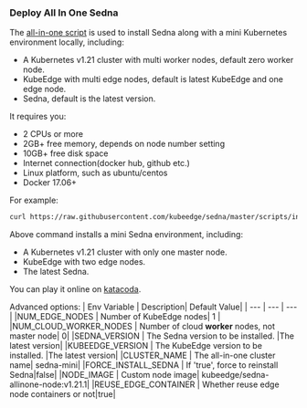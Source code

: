 ### Deploy All In One Sedna
The [all-in-one script](/scripts/installation/all-in-one.sh) is used to install Sedna along with a mini Kubernetes environment locally, including:
  - A Kubernetes v1.21 cluster with multi worker nodes, default zero worker node.
  - KubeEdge with multi edge nodes, default is latest KubeEdge and one edge node.
  - Sedna, default is the latest version.

It requires you:
  - 2 CPUs or more
  - 2GB+ free memory, depends on node number setting
  - 10GB+ free disk space
  - Internet connection(docker hub, github etc.)
  - Linux platform, such as ubuntu/centos
  - Docker 17.06+

For example: 

  ```bash
  curl https://raw.githubusercontent.com/kubeedge/sedna/master/scripts/installation/all-in-one.sh | NUM_EDGE_NODES=2 bash -
  ```

Above command installs a mini Sedna environment, including:
  - A Kubernetes v1.21 cluster with only one master node.
  - KubeEdge with two edge nodes.
  - The latest Sedna.

You can play it online on [katacoda](https://www.katacoda.com/kubeedge-sedna/scenarios/all-in-one).

Advanced options:
| Env Variable |  Description| Default Value|
| --- |  --- | --- |
|NUM_EDGE_NODES     | Number of KubeEdge nodes| 1 |
|NUM_CLOUD_WORKER_NODES    | Number of cloud **worker** nodes, not master node| 0|
|SEDNA_VERSION    | The Sedna version to be installed. |The latest version|
|KUBEEDGE_VERSION    | The KubeEdge version to be installed. |The latest version|
|CLUSTER_NAME       | The all-in-one cluster name| sedna-mini|
|FORCE_INSTALL_SEDNA       | If 'true', force to reinstall Sedna|false|
|NODE_IMAGE       | Custom node image| kubeedge/sedna-allinone-node:v1.21.1|
|REUSE_EDGE_CONTAINER      | Whether reuse edge node containers or not|true|
